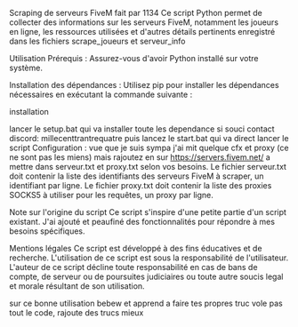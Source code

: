 Scraping de serveurs FiveM fait par 1134
Ce script Python permet de collecter des informations sur les serveurs FiveM, notamment les joueurs en ligne, les ressources utilisées et d'autres détails pertinents enregistré dans les fichiers scrape_joueurs et serveur_info

Utilisation
Prérequis : Assurez-vous d'avoir Python installé sur votre système.

Installation des dépendances : Utilisez pip pour installer les dépendances nécessaires en exécutant la commande suivante :

installation

lancer le setup.bat qui va installer toute les dependance si souci contact discord: millecenttrantrequatre puis lancez le start.bat qui va direct lancer le script
Configuration : vue que je suis sympa j'ai mit quelque cfx et proxy (ce ne sont pas les miens) mais rajoutez en sur https://servers.fivem.net/ a mettre dans serveur.txt et proxy.txt selon vos besoins. Le fichier serveur.txt doit contenir la liste des identifiants des serveurs FiveM à scraper, un identifiant par ligne. Le fichier proxy.txt doit contenir la liste des proxies SOCKS5 à utiliser pour les requêtes, un proxy par ligne.

Note sur l'origine du script
Ce script s'inspire d'une petite partie d'un script existant. J'ai ajouté et peaufiné des fonctionnalités pour répondre à mes besoins spécifiques.

Mentions légales
Ce script est développé à des fins éducatives et de recherche. L'utilisation de ce script est sous la responsabilité de l'utilisateur. L'auteur de ce script décline toute responsabilité en cas de bans de compte, de serveur ou de poursuites judiciaires ou toute autre soucis legal et morale résultant de son utilisation.

sur ce bonne utilisation bebew et apprend a faire tes propres truc vole pas tout le code, rajoute des trucs mieux 
